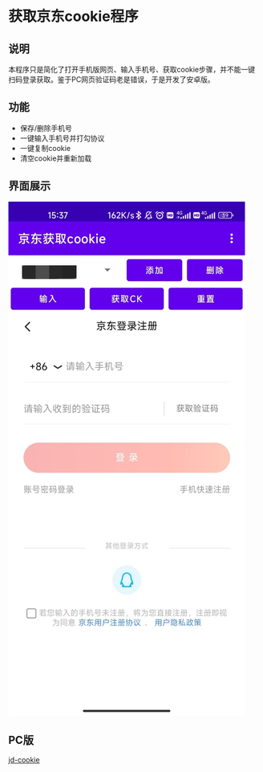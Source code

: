 # 获取京东cookie程序

## 说明

本程序只是简化了打开手机版网页、输入手机号、获取cookie步骤，并不能一键扫码登录获取。鉴于PC网页验证码老是错误，于是开发了安卓版。

## 功能
* 保存/删除手机号
* 一键输入手机号并打勾协议
* 一键复制cookie
* 清空cookie并重新加载

## 界面展示

![](doc/gui.jpg)

## PC版
[jd-cookie](https://github.com/XanderYe/jd-cookie)